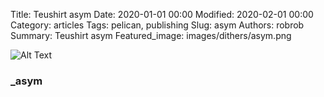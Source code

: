 Title: Teushirt asym
Date: 2020-01-01 00:00
Modified: 2020-02-01 00:00
Category: articles
Tags: pelican, publishing
Slug: asym
Authors: robrob
Summary: Teushirt asym
Featured_image: images/dithers/asym.png

![Alt Text]({static}/original_images/asym_original.png)
### _asym
